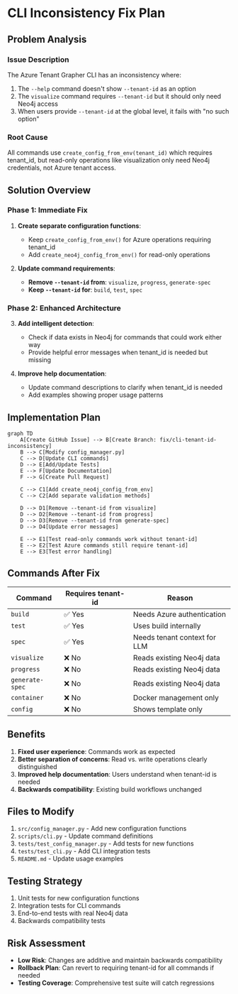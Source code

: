 # CLI Inconsistency Fix Plan

## Problem Analysis

### Issue Description
The Azure Tenant Grapher CLI has an inconsistency where:
1. The `--help` command doesn't show `--tenant-id` as an option
2. The `visualize` command requires `--tenant-id` but it should only need Neo4j access
3. When users provide `--tenant-id` at the global level, it fails with "no such option"

### Root Cause
All commands use `create_config_from_env(tenant_id)` which requires tenant_id, but read-only operations like visualization only need Neo4j credentials, not Azure tenant access.

## Solution Overview

### Phase 1: Immediate Fix
1. **Create separate configuration functions**:
   - Keep `create_config_from_env()` for Azure operations requiring tenant_id
   - Add `create_neo4j_config_from_env()` for read-only operations

2. **Update command requirements**:
   - **Remove `--tenant-id` from**: `visualize`, `progress`, `generate-spec`
   - **Keep `--tenant-id` for**: `build`, `test`, `spec`

### Phase 2: Enhanced Architecture
3. **Add intelligent detection**:
   - Check if data exists in Neo4j for commands that could work either way
   - Provide helpful error messages when tenant_id is needed but missing

4. **Improve help documentation**:
   - Update command descriptions to clarify when tenant_id is needed
   - Add examples showing proper usage patterns

## Implementation Plan

```mermaid
graph TD
    A[Create GitHub Issue] --> B[Create Branch: fix/cli-tenant-id-inconsistency]
    B --> C[Modify config_manager.py]
    C --> D[Update CLI commands]
    D --> E[Add/Update Tests]
    E --> F[Update Documentation]
    F --> G[Create Pull Request]

    C --> C1[Add create_neo4j_config_from_env]
    C --> C2[Add separate validation methods]

    D --> D1[Remove --tenant-id from visualize]
    D --> D2[Remove --tenant-id from progress]
    D --> D3[Remove --tenant-id from generate-spec]
    D --> D4[Update error messages]

    E --> E1[Test read-only commands work without tenant-id]
    E --> E2[Test Azure commands still require tenant-id]
    E --> E3[Test error handling]
```

## Commands After Fix

| Command | Requires tenant-id | Reason |
|---------|-------------------|---------|
| `build` | ✅ Yes | Needs Azure authentication |
| `test` | ✅ Yes | Uses build internally |
| `spec` | ✅ Yes | Needs tenant context for LLM |
| `visualize` | ❌ No | Reads existing Neo4j data |
| `progress` | ❌ No | Reads existing Neo4j data |
| `generate-spec` | ❌ No | Reads existing Neo4j data |
| `container` | ❌ No | Docker management only |
| `config` | ❌ No | Shows template only |

## Benefits
1. **Fixed user experience**: Commands work as expected
2. **Better separation of concerns**: Read vs. write operations clearly distinguished
3. **Improved help documentation**: Users understand when tenant-id is needed
4. **Backwards compatibility**: Existing build workflows unchanged

## Files to Modify
1. `src/config_manager.py` - Add new configuration functions
2. `scripts/cli.py` - Update command definitions
3. `tests/test_config_manager.py` - Add tests for new functions
4. `tests/test_cli.py` - Add CLI integration tests
5. `README.md` - Update usage examples

## Testing Strategy
1. Unit tests for new configuration functions
2. Integration tests for CLI commands
3. End-to-end tests with real Neo4j data
4. Backwards compatibility tests

## Risk Assessment
- **Low Risk**: Changes are additive and maintain backwards compatibility
- **Rollback Plan**: Can revert to requiring tenant-id for all commands if needed
- **Testing Coverage**: Comprehensive test suite will catch regressions
